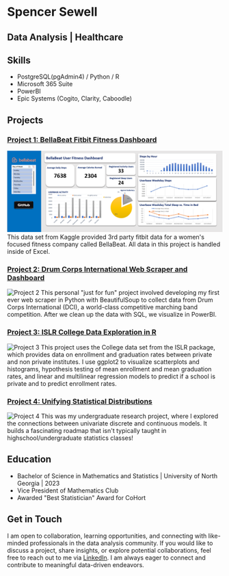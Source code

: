 # Spencer Sewell
## Data Analysis | Healthcare

## Skills
- PostgreSQL(pgAdmin4) / Python / R
- Microsoft 365 Suite
- PowerBI
- Epic Systems (Cogito, Clarity, Caboodle)
## Projects

### [Project 1: BellaBeat Fitbit Fitness Dashboard](https://github.com/SpencerSewell/FitBit-Fitness-Tracker-Excel-Dashboard)

![Project 1](https://github.com/SpencerSewell/Pictures/blob/main/BPhoto1.png)
This data set from Kaggle provided 3rd party fitbit data for a women's focused fitness company called BellaBeat. All data in this project is handled inside of Excel.

### [Project 2: Drum Corps International Web Scraper and Dashboard](https://github.com/SpencerSewell/DCI-Analysis)

![Project 2](https://production.assets.dci.org/5d4d02cb694c8b0dc74209c2_-GcnYPzd3bm7L_r2bNgiLIPG9BW7YZ7J.jpg)
This personal "just for fun" project involved developing my first ever web scraper in Python with BeautifulSoup to collect data from Drum Corps International (DCI), a world-class competitive marching band competition. After we clean up the data with SQL, we visualize in PowerBI.

### [Project 3: ISLR College Data Exploration in R](https://github.com/SpencerSewell/ISLR-College-Data-Exploration-in-R)
![Project 3](https://static.stacker.com/s3fs-public/styles/sar_screen_maximum_large/s3/2020-02/Columbia.png)
This project uses the College data set from the ISLR package, which provides data on enrollment and graduation rates between private and non private institutes. I use ggplot2 to visualize scatterplots and histograms, hypothesis testing of mean enrollment and mean graduation rates, and linear and multilinear regression models to predict if a school is private and to predict enrollment rates.


### [Project 4: Unifying Statistical Distributions](https://github.com/SpencerSewell/Unifying-Statistical-Distributions)
![Project 4](https://upload.wikimedia.org/wikipedia/commons/thumb/6/69/Relationships_among_some_of_univariate_probability_distributions.jpg/1200px-Relationships_among_some_of_univariate_probability_distributions.jpg)
This was my undergraduate research project, where I explored the connections between univariate discrete and continuous models. It builds a fascinating roadmap that isn't typically taught in highschool/undergraduate statistics classes!

## Education
- Bachelor of Science in Mathematics and Statistics | University of North Georgia | 2023
- Vice President of Mathematics Club
- Awarded "Best Statistician" Award for CoHort

## Get in Touch
I am open to collaboration, learning opportunities, and connecting with like-minded professionals in the data analysis community. If you would like to discuss a project, share insights, or explore potential collaborations, feel free to reach out to me via [LinkedIn](https://www.linkedin.com/in/spencer-sewell-4b3338238/). I am always eager to connect and contribute to meaningful data-driven endeavors.


